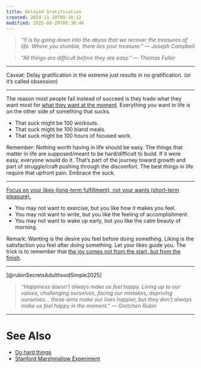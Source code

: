 ```yaml
---
title: Delayed Gratification
created: 2024-11-18T09:18:12
modified: 2025-08-29T08:30:46
---
```


> _“It is by going down into the abyss that we recover the treasures of life. Where you stumble, there lies your treasure.” — Joseph Campbell_

> _“All things are difficult before they are easy.” — Thomas Fuller_

---

Caveat: Delay gratification in the extreme just results in no gratification. (or it’s called obsession)

---

The reason most people fail instead of succeed is they trade what they want most for [what they want at the moment](instant-gratification.md). Everything you want in life is on the other side of something that sucks.

* That suck might be 100 workouts.
* That suck might be 100 bland meals.
* That suck might be 100 hours of focused work.

Remember: Nothing worth having in life should be easy. The things that matter in life are supposed/meant to be hard/difficult to build. If it were easy, everyone would do it. That’s part of the journey toward growth and part of struggle/craft pushing through the discomfort. The best things in life require that upfront pain. Embrace the suck.

---

[Focus on your likes (long-term fulfillment), not your wants (short-term pleasure).](https://jamesclear.com/3-2-1/october-3-2024)

* You may not want to exercise, but you like how it makes you feel.
* You may not want to write, but you like the feeling of accomplishment.
* You may not want to wake up early, but you like the calm beauty of morning.

Remark: Wanting is the desire you feel before doing something. Liking is the satisfaction you feel after doing something. Let your likes guide you. The trick is to remember that [the joy comes not from the start, but from the finish](Journey%20over%20destination.md).

---

[@rubinSecretsAdulthoodSimple2025]

> _“Happiness doesn’t always make us feel happy. Living up to our values, challenging ourselves, facing our mistakes, depriving ourselves… these aims make our lives happier, but they don’t always make us feel happy in the moment.” — Gretchen Rubin_

---

# See Also

* [Do hard things](Do%20hard%20things.md)
* [Stanford Marshmallow Experiment](https://en.wikipedia.org/wiki/Stanford_marshmallow_experiment)
